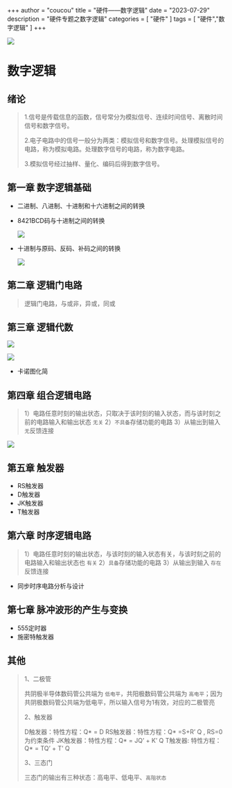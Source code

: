 +++
author = "coucou"
title = "硬件——数字逻辑"
date = "2023-07-29"
description = "硬件专题之数字逻辑"
categories = [
    "硬件"
]
tags = [
    "硬件","数字逻辑"
]
+++

![](1.jpg)

# 数字逻辑

## 绪论

> 1.信号是传载信息的函数，信号常分为模拟信号、连续时间信号、离散时间信号和数字信号。
>
> 2.电子电路中的信号一般分为两类：模拟信号和数字信号。处理模拟信号的电路，称为模拟电路。处理数字信号的电路，称为数字电路。
>
> 3.模拟信号经过抽样、量化、编码后得到数字信号。

## 第一章 数字逻辑基础

- 二进制、八进制、十进制和十六进制之间的转换
- 8421BCD码与十进制之间的转换

  ![](8421BCD.jpg)
- 十进制与原码、反码、补码之间的转换

  ![](2.jpg)

## 第二章 逻辑门电路

> 逻辑门电路，与或非，异或，同或

## 第三章 逻辑代数

![](3.jpg)

![](4.jpg)

* 卡诺图化简

## 第四章 组合逻辑电路

> 1）电路任意时刻的输出状态，只取决于该时刻的输入状态，而与该时刻之前的电路输入和输出状态 `无关`
> 2）`不具备`存储功能的电路
> 3）从输出到输入 `无`反馈连接

![](5.jpg)

## 第五章 触发器

* RS触发器
* D触发器
* JK触发器
* T触发器

## 第六章 时序逻辑电路

> 1）电路任意时刻的输出状态，与该时刻的输入状态有关，与该时刻之前的电路输入和输出状态也 `有关`
> 2）`具备`存储功能的电路
> 3）从输出到输入 `存在`反馈连接

* 同步时序电路分析与设计

## 第七章 脉冲波形的产生与变换

* 555定时器
* 施密特触发器

## 其他

> 1、二极管
>
> 共阴极半导体数码管公共端为 `低电平`，共阳极数码管公共端为 `高电平`；因为共阴极数码管公共端为低电平，所以输入信号为1有效，对应的二极管亮
>
> 2、触发器
>
> D触发器：特性方程：Q* = D
> RS触发器：特性方程：Q* =S+R’ Q , RS=0为约束条件
> JK触发器：特性方程：Q* = JQ’ + K’ Q
> T触发器: 特性方程：Q* = TQ’ + T’ Q
>
> 3、三态门
>
> 三态门的输出有三种状态：高电平、低电平、`高阻状态`
